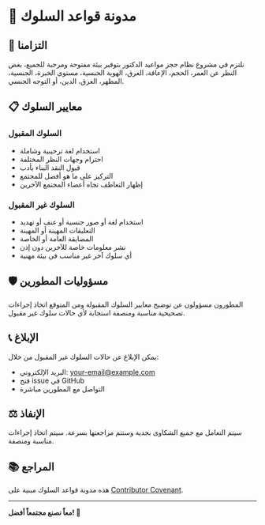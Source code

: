 # 📜 مدونة قواعد السلوك

## 🎯 التزامنا

نلتزم في مشروع نظام حجز مواعيد الدكتور بتوفير بيئة مفتوحة ومرحبة للجميع، بغض النظر عن العمر، الحجم، الإعاقة، العرق، الهوية الجنسية، مستوى الخبرة، الجنسية، المظهر، العرق، الدين، أو التوجه الجنسي.

## 📋 معايير السلوك

### السلوك المقبول
- استخدام لغة ترحيبية وشاملة
- احترام وجهات النظر المختلفة
- قبول النقد البناء بأدب
- التركيز على ما هو أفضل للمجتمع
- إظهار التعاطف تجاه أعضاء المجتمع الآخرين

### السلوك غير المقبول
- استخدام لغة أو صور جنسية أو عنف أو تهديد
- التعليقات المهينة أو المهينة
- المضايقة العامة أو الخاصة
- نشر معلومات خاصة للآخرين دون إذن
- أي سلوك آخر غير مناسب في بيئة مهنية

## 🛡️ مسؤوليات المطورين

المطورون مسؤولون عن توضيح معايير السلوك المقبولة ومن المتوقع اتخاذ إجراءات تصحيحية مناسبة ومنصفة استجابة لأي حالات سلوك غير مقبول.

## 📞 الإبلاغ

يمكن الإبلاغ عن حالات السلوك غير المقبول من خلال:
- البريد الإلكتروني: your-email@example.com
- فتح issue في GitHub
- التواصل مع المطورين مباشرة

## ⚖️ الإنفاذ

سيتم التعامل مع جميع الشكاوى بجدية وستتم مراجعتها بسرعة. سيتم اتخاذ إجراءات مناسبة ومنصفة.

## 📚 المراجع

هذه مدونة قواعد السلوك مبنية على [Contributor Covenant](https://www.contributor-covenant.org/version/2/0/code_of_conduct.html).

---

**معاً نصنع مجتمعاً أفضل! 🤝**

